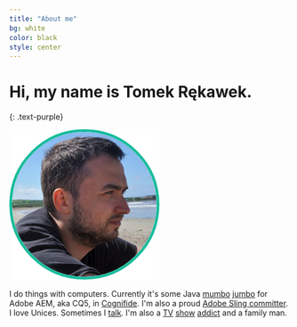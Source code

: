 ```yaml
---
title: "About me"
bg: white
color: black
style: center
---
```


# Hi, my name is Tomek Rękawek.
{: .text-purple}

<img src="img/photo.png"/>

I do things with computers. Currently it's some Java [mumbo](https://github.com/Cognifide/SecureCQ) [jumbo](https://github.com/Cognifide/Sling-Query) for Adobe AEM, aka CQ5, in [Cognifide](http://cognifide.com/). I'm also a proud [Adobe Sling committer](http://sling.apache.org/project-information/project-team.html). I love Unices. Sometimes I [talk](http://www.adaptto.org/04_interslingcommunication.shtml). I'm also a [TV](http://www.imdb.com/title/tt0306414/) [show](http://www.imdb.com/title/tt0141842/) [addict](http://www.imdb.com/title/tt0248654/) and a family man.
